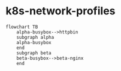# k8s-network-profiles

```mermaid
flowchart TB
    alpha-busybox-->httpbin
    subgraph alpha
    alpha-busybox
    end
    subgraph beta
    beta-busybox-->beta-nginx
    end
```